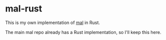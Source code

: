 # mal-rust

This is my own implementation of [mal](https://github.com/kanaka/mal) in Rust.

The main mal repo already has a Rust implementation, so I'll keep this here.

